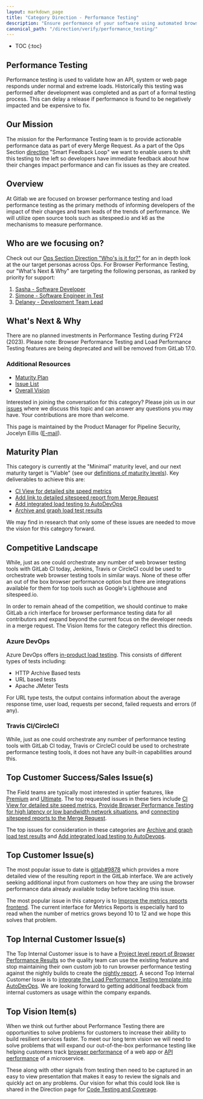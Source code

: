 ```yaml
---
layout: markdown_page
title: "Category Direction - Performance Testing"
description: "Ensure performance of your software using automated browser performance, accessibility, and load testing. Learn more here!"
canonical_path: "/direction/verify/performance_testing/"
---
```


- TOC
{:toc}

## Performance Testing

Performance testing is used to validate how an API, system or web page responds under normal and extreme loads. Historically this testing was performed after development was completed and as part of a formal testing process. This can delay a release if performance is found to be negatively impacted and be expensive to fix.

## Our Mission

The mission for the Performance Testing team is to provide actionable performance data as part of every Merge Request. As a part of the Ops Section [direction](/direction/ops/#smart-feedback-loop) "Smart Feedback Loop" we want to enable users to shift this testing to the left so developers have immediate feedback about how their changes impact performance and can fix issues as they are created.

## Overview

At Gitlab we are focused on browser performance testing and load performance testing as the primary methods of informing developers of the impact of their changes and team leads of the trends of performance. We will utilize open source tools such as sitespeed.io and k6 as the mechanisms to measure performance.

## Who are we focusing on? 

Check out our [Ops Section Direction "Who's is it for?"](/direction/ops/#who-is-it-for) for an in depth look at the our target personas across Ops. For Browser Performance Testing, our "What's Next & Why" are targeting the following personas, as ranked by priority for support: 

1. [Sasha - Software Developer](https://about.gitlab.com/handbook/product/personas/#sasha-software-developer)
1. [Simone - Software Engineer in Test](https://about.gitlab.com/handbook/product/personas/#simone-software-engineer-in-test)
1. [Delaney - Development Team Lead](https://about.gitlab.com/handbook/product/personas/#delaney-development-team-lead)

## What's Next & Why

There are no planned investments in Performance Testing during FY24 (2023). Please note: Browser Performance Testing and Load Performance Testing features are being deprecated and will be removed from GitLab 17.0. 

### Additional Resources

- [Maturity Plan](#maturity-plan)
- [Issue List](https://gitlab.com/groups/gitlab-org/-/issues?scope=all&utf8=%E2%9C%93&state=opened&label_name[]=%27%22Category%3APerformance%20Testing%22)
- [Overall Vision](/direction/ops/#verify)

Interested in joining the conversation for this category? Please join us in our
[issues](https://gitlab.com/groups/gitlab-org/-/issues?scope=all&utf8=%E2%9C%93&state=opened&label_name[]=%27%22Category%3APerformance%20Testing%22) where
we discuss this topic and can answer any questions you may have. Your contributions
are more than welcome.

This page is maintained by the Product Manager for Pipeline Security, Jocelyn Eillis ([E-mail](mailto:jeillis@gitlab.com)).

## Maturity Plan

This category is currently at the "Minimal" maturity level, and our next maturity target is "Viable" (see our [definitions of maturity levels](/direction/maturity/)). Key deliverables to achieve this are:

- [CI View for detailed site speed metrics](https://gitlab.com/gitlab-org/gitlab/issues/9878)
- [Add link to detailed sitespeed report from Merge Request](https://gitlab.com/gitlab-org/gitlab/issues/9879)
- [Add integrated load testing to AutoDevOps](https://gitlab.com/gitlab-org/gitlab-ee/issues/10681)
- [Archive and graph load test results](https://gitlab.com/gitlab-org/gitlab/-/issues/36914)

We may find in research that only some of these issues are needed to move the vision for this category forward. 

## Competitive Landscape

While, just as one could orchestrate any number of web browser testing tools with GitLab CI today, Jenkins, Travis or CircleCI could be used to orchestrate web browser testing tools in similar ways. None of these offer an out of the box browser performance option but there are integrations available for them for top tools such as Google's Lighthouse and sitespeed.io.

In order to remain ahead of the competition, we should continue to make GitLab a rich interface for browser performance testing data for all contributors and expand beyond the current focus on the developer needs in a merge request. The Vision Items for the category reflect this direction.

### Azure DevOps

Azure DevOps offers [in-product load testing](https://docs.microsoft.com/en-us/azure/devops/test/load-test/get-started-simple-cloud-load-test?view=azure-devops).  This consists of different types of tests including:

* HTTP Archive Based tests
* URL based tests
* Apache JMeter Tests

For URL type tests, the output contains information about the average response time, user load, requests per second, failed requests and errors (if any).

### Travis CI/CircleCI

While, just as one could orchestrate any number of performance testing tools with GitLab CI today, Travis or CircleCI could be used to orchestrate performance testing tools, it does not have any built-in capabilities around this.

## Top Customer Success/Sales Issue(s)

The Field teams are typically most interested in uptier features, like [Premium](https://gitlab.com/dashboard/issues?scope=all&utf8=%E2%9C%93&state=opened&label_name[]=Category%3AWeb%20Performance&label_name[]=GitLab%20Premium) and [Ultimate](https://gitlab.com/dashboard/issues?scope=all&utf8=%E2%9C%93&state=opened&label_name[]=Category%3AWeb%20Performance&label_name[]=GitLab%20Ultimate). The top requested issues in these tiers include [CI View for detailed site speed metrics](https://gitlab.com/gitlab-org/gitlab/-/issues/9878), [Provide Browser Performance Testing for high latency or low bandwidth network situations](https://gitlab.com/gitlab-org/gitlab/-/issues/9737), and [connecting sitespeed reports to the Merge Request](https://gitlab.com/gitlab-org/gitlab/-/issues/9879). 

The top issues for consideration in these categories are [Archive and graph load test results](https://gitlab.com/gitlab-org/gitlab/-/issues/36914) and [Add integrated load testing to AutoDevops](https://gitlab.com/gitlab-org/gitlab/-/issues/10681).

## Top Customer Issue(s)

The most popular issue to date is [gitlab#9878](https://gitlab.com/gitlab-org/gitlab/issues/9878) which provides a more detailed view of the resulting report in the GitLab interface. We are actively seeking additional input from customers on how they are using the browser performance data already available today before tackling this issue.

The most popular issue in this category is to [Improve the metrics reports frontend](https://gitlab.com/gitlab-org/gitlab/-/issues/11945). The current interface for Metrics Reports is especially hard to read when the number of metrics grows beyond 10 to 12 and we hope this solves that problem.

## Top Internal Customer Issue(s)

The Top Internal Customer issue is to have a [Project level report of Browser Performance Results](https://gitlab.com/gitlab-org/gitlab/-/issues/238049) so the quality team can use the existing feature and stop maintaining their own custom job to run browser performance testing against the nightly builds to create the [nightly report](https://gitlab.com/gitlab-org/quality/performance/-/wikis/Benchmarks/SiteSpeed/10k). A second Top Internal Customer Issue is to [integrate the Load Performance Testing template into AutoDevOps](https://gitlab.com/gitlab-org/gitlab/-/issues/10681). We are looking forward to getting additional feedback from internal customers as usage within the company expands. 

## Top Vision Item(s)

When we think out further about Performance Testing there are opportunities to solve problems for customers to increase their ability to build resilient services faster. To meet our long term vision we will need to solve problems that will expand our out-of-the-box performance testing like helping customers track [browser performance](https://gitlab.com/gitlab-org/gitlab/issues/36087) of a web app or [API performance](https://gitlab.com/gitlab-org/gitlab/-/issues/36914) of a microservice. 

These along with other signals from testing then need to be captured in an easy to view presentation that makes it easy to review the signals and quickly act on any problems. Our vision for what this could look like is shared in the Direction page for [Code Testing and Coverage](https://about.gitlab.com/direction/verify/code_testing/#top-vision-items).


